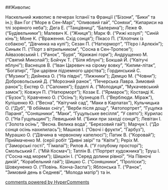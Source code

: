 <div id="hypercomments_widget" class="js-hypercomments-widget invisible"></div>

##Живопис

<p>Наскельний живопис в печерах Іспанії та Франції (“Бізони”, “Бики” та ін.); Ван Гог (“Море в Сен-Марі”, “Оливовий гай”, “Соняхи”, “Кипариси на тлі зоряного неба”); Дега Е. (“Танцівниці”, “Балерина”); Леже Ф. (“Будівельники”); Малевич К. (“Жниця”); Марк  Ф. (“Рижі козулі”; “Синій кінь”); Моне К. (“Враження. Схід сонця”); Пікасо П. (“Хлопчик із собакою”, “Дівчинка на кулі”); Сезан П. (“Натюрморт”, “П’єро і Арлєкін”); Синьяк П. (“Порт з вітрильником”, “Cосна в Сен-Тропезе”); Айвазовський І. (“Ранок”, “Буря”, “Крижані гори”); Андрущенко М. (“Святий Миколай”); Бойчук Т. (“Біля яблуні”); Бокшай Й. (“Квітучі яблуні”); Васнецов В. (“Іван Царевич на сірому вовку”, “Килим-літак”, “Богатирі”, “Три царівни підземного царства”);  Гординський С. (“Музики”); Дейнека О. (“На півдні”, “Лижники”); Демцю М. (“Човни”); Добровольський Д. (“Морозний ранок”, “Печерська Лавра. Зимовий ранок”); Екстер О. (“Саломея”); Ерделі А. (“Молодиця”, “Мукачевський замок”); Ковжун П. (“Натюрморт”); Козак Е. (“Ярмарок”); Костанді К. (“Бузок”); Кравченко О. (“Осінь”); Кузнецов П. (“Верблюди. Міраж”), Кулішенко Ю. (“Весна”, “Квітучий сад”, “Маки в Карпатах”), Кульчицька О. (“Дуб”, “В обіймах снігу”, “Верби після дощу”, “Автопортрет”, “Гуцулка Параня”, “Соняшники”, “Маки”, “Гуцульське весілля”, “У свято”); Курилас О. (“На Гуцульщині”); Левицький М. (“Бики при заході сонця”); Левітан І. (“Золота осінь”, “Весна. Велика вода”, “Березовий гай”); Марчук І. (“До сонця осінь нахилилась”); Машков І. (“Овочі і фрукти”, “Гарбуз”), Мурашко О. (“Дівчина в червоному капелюсі”); Патик В. (“Коровай”); Приймаченко М. (серії робіт “Дивні звірі” та “Квіти”); Реріх М. (“Заморські гості”, “Гімалаї”); Рилов А. (“У голубому просторі”); Смольський Г. (“Мій Космач”); Татлін  В. (“Портрет художника”); Труш І. (“Сосна над морем”); Шишкін І. (“Серед долини рівної”, “На Півночі дикій”, “Корабельний гай”); Шишко С. (“Соняшники”, “Проліски”); Шовкуненко О. (“Повінь. Конча-Заспа”); Яблонська Т. (“Ранок”, “Зимовий день в Седневі”, “Молода матір”)  та ін.</p>

<div class="js-hypercomments-container">
    <a href="http://hypercomments.com" class="hc-link" title="comments widget">comments powered by HyperComments</a>
</div>